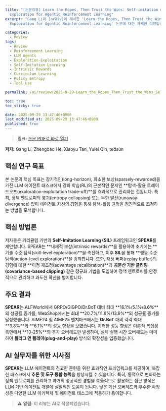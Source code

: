 ```yaml
---
title: "[논문리뷰] Learn the Ropes, Then Trust the Wins: Self-imitation with Progressive
  Exploration for Agentic Reinforcement Learning"
excerpt: "Gang Li이 [arXiv]에 게시한 'Learn the Ropes, Then Trust the Wins: Self-imitation with Progressive
  Exploration for Agentic Reinforcement Learning' 논문에 대한 자세한 리뷰입니다."

categories:
  - Review
tags:
  - Review
  - Reinforcement Learning
  - LLM Agents
  - Exploration-Exploitation
  - Self-Imitation Learning
  - Intrinsic Rewards
  - Curriculum Learning
  - Policy Entropy
  - Tool Use

permalink: /ai/review/2025-9-29-Learn_the_Ropes_Then_Trust_the_Wins_Self-imitation_with_Progressive_Exploration_for_Agentic_Reinforcement_Learning/

toc: true
toc_sticky: true

date: 2025-09-29 13:47:46+0900
last_modified_at: 2025-09-29 13:47:46+0900
published: true
---
```

> **링크:** [논문 PDF로 바로 열기](https://arxiv.org/abs/2509.22601)

**저자:** Gang Li, Zhengbao He, Xiaoyu Tan, Yulei Qin, tedsun



## 핵심 연구 목표
본 논문의 핵심 목표는 장기적인(long-horizon), 희소한 보상(sparsely-rewarded)을 가진 LLM 에이전트 태스크에서 강화 학습(RL)의 근본적인 문제인 **탐색-활용 트레이드오프(exploration-exploitation trade-off)**를 효과적으로 관리하는 것입니다. 특히, 정책 엔트로피의 붕괴(entropy collapsing) 또는 무한 발산(runaway divergence) 없이 에이전트 자신의 경험을 통해 탐색-활용 균형을 점진적으로 조정하는 방법을 모색합니다.

## 핵심 방법론
저자들은 커리큘럼 기반의 **Self-Imitation Learning (SIL)** 프레임워크인 **SPEAR**를 제안합니다. SPEAR는 **내재적 보상(intrinsic rewards)**을 활용하여 초기에는 **기술 수준 탐색(skill-level exploration)**을 촉진하고, 이후 **SIL**을 통해 **행동 수준 탐색(action-level exploration)**을 강화합니다. 또한, 재생 버퍼(replay buffer)의 경험에 대한 **이점 재조정(advantage recalibration)**과 **공분산 기반 클리핑(covariance-based clipping)** 같은 정규화 기법을 도입하여 정책 엔트로피를 안정적으로 관리하고 과도한 확신을 방지합니다.

## 주요 결과
**SPEAR**는 ALFWorld에서 GRPO/GiGPO/Dr.BoT 대비 최대 **16.1%/5.1%/8.6%**의 성공률 증가를, WebShop에서는 최대 **20.7%/11.8%/13.9%**의 성공률 증가를 달성했습니다. AIME24 및 AIME25 벤치마크에서는 **Dr.BoT** 대비 각각 최대 **3.8%**와 **6.1%**의 성능 향상을 보였습니다. 이러한 성능 향상은 이론적 복잡성 측면에서 **10-25%**의 추가 오버헤드만 발생하며, 실제 실행 시간 오버헤드는 미미하여 **플러그 앤 플레이(plug-and-play)** 방식의 확장성을 입증했습니다.

## AI 실무자를 위한 시사점
**SPEAR**는 LLM 에이전트의 견고한 훈련을 위한 효과적인 프레임워크를 제공하여, 복잡한 태스크에서 **추론 및 도구 통합 능력**을 향상시킬 수 있습니다. 특히, 동적으로 변화하는 정책 엔트로피를 관리하고 과거의 성공적인 경험을 효율적으로 활용하는 접근 방식은 LLM 기반 에이전트 개발에 실질적인 도움이 됩니다. 낮은 계산 오버헤드와 우수한 확장성은 다양한 LLM 아키텍처 및 에이전트 태스크에 적용하기 용이합니다.

> ⚠️ **알림:** 이 리뷰는 AI로 작성되었습니다.